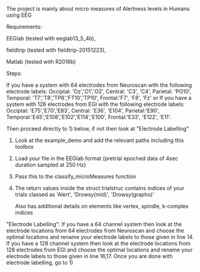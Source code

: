 The project is mainly about micro measures of Alertness levels in Humans using EEG

Requirements:

EEGlab (tested with eeglab13_5_4b),

fieldtrip (tested with fieldtrip-20151223), 

Matlab (tested with R2016b)

Steps:

If you have a system with 64 electrodes from Neuroscan with the following electrode labels:
Occiptal: 'Oz','O1','O2', Central: 'C3', 'C4', Parietal: 'PO10', Temporal: 'T7','T8','TP8','FT10','TP10', Frontal:'F7', 'F8', 'Fz'
or If you have a system with 128 electrodes from EGI with the following electrode labels:
Occiptal: 'E75','E70','E83', Central: 'E36', 'E104', Parietal:'E90', Temporal:'E45','E108','E102','E114','E100', 
Frontal:'E33', 'E122', 'E11'. 

Then proceed directly to 1) below, if not then look at "Electrode Labelling"

1) Look at the example_demo and add the relevant paths including this toolbox

2) Load your file in the EEGlab format (pretrial epoched data of 4sec duration sampled at 250 Hz)

3) Pass this to the classify_microMeasures function

4) The return values inside the struct trialstruc contains indices of your trials classed as 'Alert', 'Drowsy(mid)', 'Drowsy(grapho)'

   Also has additional details on elements like vertex, spindle, k-complex indices
   
"Electrode Labelling":
If you have a 64 channel system then look at the electrode locations from 64 electrodes from Neuroscan and choose the optimal locations and 
rename your electrode labels to those given in line 14.
If you have a 128 channel system then look at the electrode locations from 128 electrodes from EGI and choose the optimal locations and 
rename your electrode labels to those given in line 16,17.
Once you are done with electrode labelling, go to 1)
